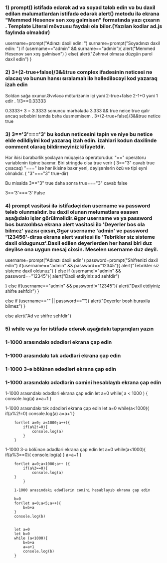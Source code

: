 ### 1)  prompt() istifadə edərək ad və soyad tələb edin və bu daxil edilən məlumatlardan istifadə edərək alert() metodu ilə ekrana  "Memmed Hesenov sən xoş gəlmisən" formatında yazı çıxarın . Template Literal mövzusu faydalı ola bilər.(Yazılan kodlar ad.js faylında olmalıdır)

username=prompt("Adınızı daxil edin: ")
surname=prompt("Soyadınızı daxil edin: ")
if (username=="admin" && surname=="admin"){
    alert("Memmed Hesenov sən xoş gəlmisən")
}
else{
    alert("Zəhmət olmasa düzgün parol daxil edin")
}


### 2) 3+(2-true+false)/3&&true complex ifadəsinin nəticəsi nə olacaq və bunun hansı sıralamalı ilə həllediləcəyi kod yazaraq izah edin

Soldan sağa oxunur.Əvvləcə mötərizənin içi yəni
2-true+false 2-1+0 yəni 1 edir .  1/3==0.33333 

0.3333+ 3 = 3.3333 
sonuncu mərhələdə 3.333 && true  neice true qalir ancaq sebebini tamda bsha dusmemisem .
3+(2-true+false)/3&&true     netice   true


### 3) 3=='3'==='3' bu kodun neticesini tapin ve niye bu netice elde edildiyini kod yazaraq izah edin. izahlari kodun daxilinde comment olaraq bildirmeyiniz kifayetdir.

Hər ikisi bərabərlik yoxlayan müqayisə operatorudur. "==" operatoru variablenin tipine baxmır. Biri stringdə olsa  true verir ( 3=="3"  cavab true çıxacaq)
"===" isə hər ikisinə baxır yəni,  dəyişənlərin özü və tipi eyni olmalıdır. ( "3"==="3" true-dir)

Bu misalda 3=="3" true    daha sonra true==="3" cavab false

3=='3'==='3'  False




### 4) prompt vasitəsi ilə istifadəçidən username və password tələb olunmalıdır. bu daxil olunan məlumatlara əsasən aşağıdakı işlər görülməlidir.Əgər username və ya password bos buraxılıbsa ekrana alert vasitəsi ilə 'Deyerler bos ola bilmez' yazısı çıxsın,Əgər username 'admin' ve password '123456'-dirsa ekrana alert vasitesi ile 'Tebrikler siz sisteme daxil oldugunuz'.Daxil edilen deyerlerden her hansi biri duz deyilse ona uygun mesaj cixsin. Meselen username duz deyil.


username=prompt("Adınızı daxil edin")
password=prompt("Shifrenizi daxil edin")
if(username=="admin" && password=="12345"){
    alert("Tebrikler siz sisteme daxil oldunuz")
}
else if (username!="admin" && password=="12345"){
    alert("Daxil etdiyiniz ad sehfdir")
    
}
else  if(username=="admin" && password!="12345"){
    alert("Daxil etdiyiniz shifre sehfdir")
}

else if (username=="" || password==""){
    alert("Deyerler bosh buraxila bilmez")
}

else
    alert("Ad ve shifre sehfdir")


 ### 5)  while və ya for istifadə edərək aşağıdakı tapşırıqları yazın
   ### 1-1000 arasındakı ədədləri ekrana çap edin
   ### 1-1000 arasındakı tək ədədləri ekrana çap edin
   ### 1-1000 3-ə bölünən ədədləri ekrana çap edin
   ### 1-1000 arasındakı ədədlərin cəmini hesablayıb ekrana çap edin


1-1000 arasındakı ədədləri ekrana çap edin
        let a=0
        while( a < 1000 ) {
            console.log(a)
            a=a+1
        }

 1-1000 arasındakı tək ədədləri ekrana çap edin
        let a=0
        while(a<1000){
            if(a%2!=0)
                console.log(a)
            a=a+1
        }

        
        for(let a=0; a<1000;a++){
            if(a%2!=0){
                console.log(a)
            }
        }


  1-1000 3-ə bölünən ədədləri ekrana çap edin
        let a=0
        while(a<1000){
            if(a%3==0){
                console.log(a)
            }
            a=a+1
        }


        for(let a=0;a<1000;a++ ){
            if(a%3==0){
                console.log(a)
        }
            }
        
        1-1000 arasındakı ədədlərin cəmini hesablayıb ekrana çap edin

        b=0
        for(let a=0;a<5;a++){
            b=b+a
        }
        console.log(b)
        

        let a=0 
        let b=0
        while (a<1000){
            b=b+a
            a=a+1
            console.log(b)
        }